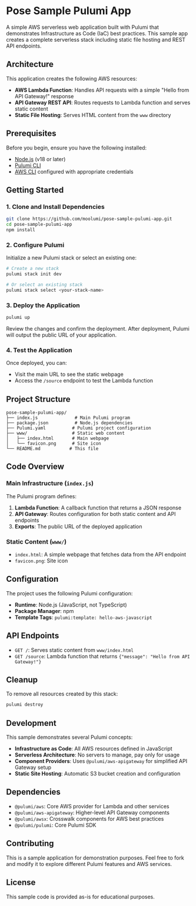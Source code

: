 # Pose Sample Pulumi App

A simple AWS serverless web application built with Pulumi that demonstrates Infrastructure as Code (IaC) best practices. This sample app creates a complete serverless stack including static file hosting and REST API endpoints.

## Architecture

This application creates the following AWS resources:

- **AWS Lambda Function**: Handles API requests with a simple "Hello from API Gateway!" response
- **API Gateway REST API**: Routes requests to Lambda function and serves static content
- **Static File Hosting**: Serves HTML content from the `www` directory

## Prerequisites

Before you begin, ensure you have the following installed:

- [Node.js](https://nodejs.org/) (v18 or later)
- [Pulumi CLI](https://www.pulumi.com/docs/install/)
- [AWS CLI](https://aws.amazon.com/cli/) configured with appropriate credentials

## Getting Started

### 1. Clone and Install Dependencies

```bash
git clone https://github.com/moolumi/pose-sample-pulumi-app.git
cd pose-sample-pulumi-app
npm install
```

### 2. Configure Pulumi

Initialize a new Pulumi stack or select an existing one:

```bash
# Create a new stack
pulumi stack init dev

# Or select an existing stack
pulumi stack select <your-stack-name>
```

### 3. Deploy the Application

```bash
pulumi up
```

Review the changes and confirm the deployment. After deployment, Pulumi will output the public URL of your application.

### 4. Test the Application

Once deployed, you can:

- Visit the main URL to see the static webpage
- Access the `/source` endpoint to test the Lambda function

## Project Structure

```
pose-sample-pulumi-app/
├── index.js              # Main Pulumi program
├── package.json          # Node.js dependencies
├── Pulumi.yaml          # Pulumi project configuration
├── www/                 # Static web content
│   ├── index.html       # Main webpage
│   └── favicon.png      # Site icon
└── README.md           # This file
```

## Code Overview

### Main Infrastructure (`index.js`)

The Pulumi program defines:

1. **Lambda Function**: A callback function that returns a JSON response
2. **API Gateway**: Routes configuration for both static content and API endpoints
3. **Exports**: The public URL of the deployed application

### Static Content (`www/`)

- `index.html`: A simple webpage that fetches data from the API endpoint
- `favicon.png`: Site icon

## Configuration

The project uses the following Pulumi configuration:

- **Runtime**: Node.js (JavaScript, not TypeScript)
- **Package Manager**: npm
- **Template Tags**: `pulumi:template: hello-aws-javascript`

## API Endpoints

- `GET /`: Serves static content from `www/index.html`
- `GET /source`: Lambda function that returns `{"message": "Hello from API Gateway!"}`

## Cleanup

To remove all resources created by this stack:

```bash
pulumi destroy
```

## Development

This sample demonstrates several Pulumi concepts:

- **Infrastructure as Code**: All AWS resources defined in JavaScript
- **Serverless Architecture**: No servers to manage, pay only for usage
- **Component Providers**: Uses `@pulumi/aws-apigateway` for simplified API Gateway setup
- **Static Site Hosting**: Automatic S3 bucket creation and configuration

## Dependencies

- `@pulumi/aws`: Core AWS provider for Lambda and other services
- `@pulumi/aws-apigateway`: Higher-level API Gateway components
- `@pulumi/awsx`: Crosswalk components for AWS best practices
- `@pulumi/pulumi`: Core Pulumi SDK

## Contributing

This is a sample application for demonstration purposes. Feel free to fork and modify it to explore different Pulumi features and AWS services.

## License

This sample code is provided as-is for educational purposes.